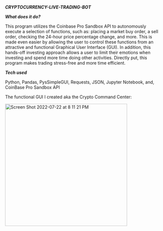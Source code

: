 ***CRYPTOCURRENCY-LIVE-TRADING-BOT***

***What does it do?***

This program utilizes the Coinbase Pro Sandbox API to autonomously execute a selection of functions, such as: placing a market buy order, a sell order, checking the 24-hour price percentage change, and more. This is made even easier by allowing the user to control these functions from an attractive and functional Graphical User Interface (GUI). In addition, this hands-off investing approach allows a user to limit their emotions when investing and spend more time doing other activities. Directly put, this program makes trading stress-free and more time efficient.

***Tech used***

Python, Pandas, PysSimpleGUI, Requests, JSON, Jupyter Notebook, and, CoinBase Pro Sandbox API


The functional GUI I created aka the Crypto Command Center:


<img width="396" alt="Screen Shot 2022-07-22 at 8 11 21 PM" src="https://user-images.githubusercontent.com/82910305/180582622-43b22a18-853c-4844-802c-9c66af2bc06d.png">
